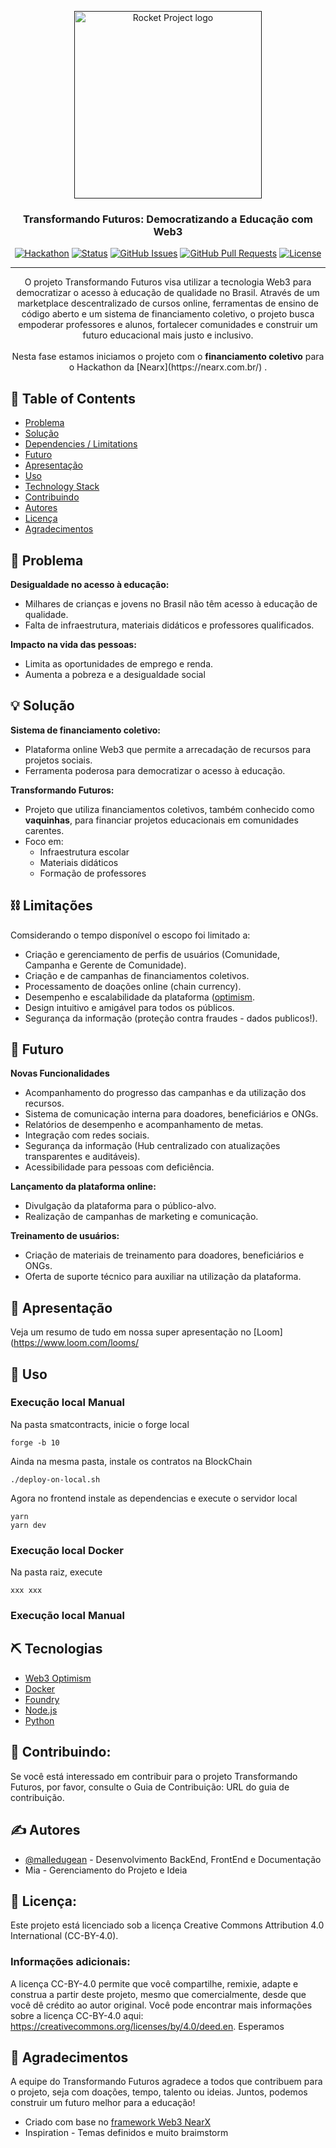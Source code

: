 <p align="center">
  <a href="" rel="noopener">
 <img src="https://i.imgur.com/XG63jgi.png" alt="Rocket Project logo" width="300" height="300"></a>
</p>
<h3 align="center">Transformando Futuros: Democratizando a Educação com Web3</h3>

<div align="center">

[![Hackathon](https://img.shields.io/badge/hackathon-name-orange.svg)](https://nearx.notion.site/Hackathon-Optimism-NearX-21124cc4067042cc95bc1c2434322faf)
[![Status](https://img.shields.io/badge/status-active-success.svg)]()
[![GitHub Issues](https://img.shields.io/badge/issues-0%20open-red)](https://github.com/malledugean/rocket-hackathon-op/issues)
[![GitHub Pull Requests](https://img.shields.io/badge/pull%20requests-0%20pull-yellow)](https://github.com/malledugean/rocket-hackathon-op/pulls)
[![License](https://img.shields.io/badge/license-CC--BY--4.0-blue) ](LICENSE.md)

</div>

---

<p align="center"> O projeto Transformando Futuros visa utilizar a tecnologia Web3 para democratizar o acesso à educação de qualidade no Brasil. Através de um marketplace descentralizado de cursos online, ferramentas de ensino de código aberto e um sistema de financiamento coletivo, o projeto busca empoderar professores e alunos, fortalecer comunidades e construir um futuro educacional mais justo e inclusivo.
    <br><br> Nesta fase estamos iniciamos o projeto com o <b>financiamento coletivo</b> para o Hackathon da [Nearx](https://nearx.com.br/) .
</p>

## 📝 Table of Contents

-   [Problema](#problem_statement)
-   [Solução](#idea)
-   [Dependencies / Limitations](#limitations)
-   [Futuro](#future_scope)
-   [Apresentação](#getting_started)
-   [Uso](#usage)
-   [Technology Stack](#tech_stack)
-   [Contribuindo](#donate)
-   [Autores](#authors)
-   [Licença](#license)
-   [Agradecimentos](#acknowledgments)

## 🧐 Problema <a name = "problem_statement"></a>

**Desigualdade no acesso à educação:**
-   Milhares de crianças e jovens no Brasil não têm acesso à educação de qualidade.
-   Falta de infraestrutura, materiais didáticos e professores qualificados.
  
**Impacto na vida das pessoas:**
-   Limita as oportunidades de emprego e renda.
-   Aumenta a pobreza e a desigualdade social


## 💡 Solução <a name = "idea"></a>

**Sistema de financiamento coletivo:**
-   Plataforma online Web3 que permite a arrecadação de recursos para projetos sociais.
-   Ferramenta poderosa para democratizar o acesso à educação.

**Transformando Futuros:**
-   Projeto que utiliza financiamentos coletivos, também conhecido como **vaquinhas**, para financiar projetos educacionais em comunidades carentes.
-   Foco em:
    -   Infraestrutura escolar
    -   Materiais didáticos
    -   Formação de professores

## ⛓️ Limitações <a name = "limitations"></a>

Comsiderando o tempo disponível o escopo foi limitado a:
-   Criação e gerenciamento de perfis de usuários (Comunidade, Campanha e Gerente de Comunidade).
-   Criação e de campanhas de financiamentos coletivos.
-   Processamento de doações  online (chain currency).
-   Desempenho e escalabilidade da plataforma ([optimism](https://www.optimism.io/).
-   Design intuitivo e amigável para todos os públicos.
-   Segurança da informação  (proteção contra fraudes - dados publicos!).


## 🚀 Futuro <a name = "future_scope"></a>

**Novas Funcionalidades**
-   Acompanhamento do progresso das campanhas e da utilização dos recursos.
-   Sistema de comunicação interna para doadores, beneficiários e ONGs.
-   Relatórios de desempenho e  acompanhamento de metas.
-   Integração com redes sociais.
-   Segurança da informação  (Hub centralizado con atualizações transparentes e auditáveis).
-   Acessibilidade para pessoas com deficiência.

**Lançamento da plataforma online:**
-   Divulgação da plataforma para o público-alvo.
-   Realização de campanhas de marketing e comunicação.

**Treinamento de usuários:**
-   Criação de materiais de treinamento para doadores, beneficiários e ONGs.
-   Oferta de suporte técnico para auxiliar na utilização da plataforma.


## 🏁 Apresentação <a name = "getting_started"></a>

Veja um resumo de tudo em nossa super apresentação no [Loom](https://www.loom.com/looms/



## 🎈 Uso <a name="usage"></a>

### Execução local Manual
Na pasta smatcontracts, inicie o forge local
```
forge -b 10
```

Ainda na mesma pasta, instale os contratos na BlockChain
```
./deploy-on-local.sh 
```

Agora no frontend instale as dependencias e execute o servidor local
```
yarn
yarn dev
```
### Execução local Docker

Na pasta raiz, execute
```
xxx xxx
```


### Execução local Manual

## ⛏️ Tecnologias<a name = "tech_stack"></a>

-  [Web3 Optimism](https://www.optimism.io/)
-  [Docker](https://www.docker.com/)
-  [Foundry](https://book.getfoundry.sh/)
-  [Node.js](https://nodejs.org/)
-  [Python](https://www.python.org/)

## 🤲 Contribuindo:

Se você está interessado em contribuir para o projeto Transformando Futuros, por favor, consulte o Guia de Contribuição: URL do guia de contribuição.


## ✍️ Autores <a name = "authors"></a>

-   [@malledugean](https://github.com/malledugean) - Desenvolvimento BackEnd, FrontEnd e Documentação
-   Mia - Gerenciamento do Projeto e Ideia

## 📜 Licença: <a name = "license"></a>

Este projeto está licenciado sob a licença Creative Commons Attribution 4.0 International (CC-BY-4.0).


### Informações adicionais:

A licença CC-BY-4.0 permite que você compartilhe, remixie, adapte e construa a partir deste projeto, mesmo que comercialmente, desde que você dê crédito ao autor original.
Você pode encontrar mais informações sobre a licença CC-BY-4.0 aqui: https://creativecommons.org/licenses/by/4.0/deed.en.
Esperamos


## 🎉 Agradecimentos <a name = "acknowledgments"></a>

A equipe do Transformando Futuros agradece a todos que contribuem para o projeto, seja com doações, tempo, talento ou ideias. Juntos, podemos construir um futuro melhor para a educação!

-   Criado com base no [framework Web3 NearX ](https://github.com/nrxschool/hackathon-op-template)
-   Inspiration - Temas definidos e muito braimstorm



